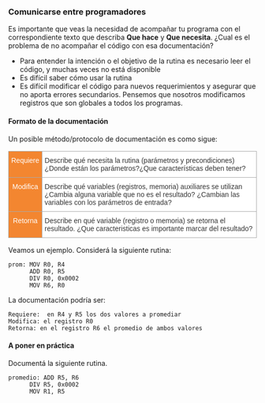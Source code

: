 ### Comunicarse entre programadores

Es importante que veas la necesidad de acompañar tu programa con el correspondiente texto que describa **Que hace** y **Que necesita**. ¿Cual es el problema de no acompañar el código con esa documentación?

* Para entender la intención o el objetivo de la rutina es necesario leer el código, y muchas veces no está disponible
* Es difícil saber cómo usar la rutina
* Es difícil modificar el código para nuevos requerimientos y asegurar que no aporta errores secundarios. Pensemos que nosotros modificamos registros que son globales a todos los programas.

#### Formato de la documentación
Un posible método/protocolo de documentación es como sigue:


<style type="text/css">
.tg  {border-collapse:collapse;border-spacing:0;border-color:#aaa;}
.tg td{font-family:Arial, sans-serif;font-size:14px;padding:10px 5px;border-style:solid;border-width:1px;overflow:hidden;word-break:normal;border-color:#aaa;color:#333;background-color:#fff;}
.tg th{font-family:Arial, sans-serif;font-size:14px;font-weight:normal;padding:10px 5px;border-style:solid;border-width:1px;overflow:hidden;word-break:normal;border-color:#aaa;color:#fff;background-color:#f38630;}
.tg .tg-j2zy{background-color:#FCFBE3;vertical-align:top}
.tg .tg-rmb8{background-color:#C2FFD6;vertical-align:top}
.tg .tg-yw4l{vertical-align:top}
</style>

<table class="tg">
  <tr>
    <th class="tg-yw4l">Requiere<br></th>
    <td class="tg-yw4l"> Describe qué necesita la rutina (parámetros y precondiciones) ¿Donde están los parámetros?¿Que características deben tener?</th>
  </tr>
  <tr>
    <th class="tg-yw4l">Modifica</td>
    <td class="tg-yw4l">Describe qué variables (registros, memoria) auxiliares se utilizan ¿Cambia alguna variable que no es el resultado? ¿Cambian las variables con los parámetros de entrada?</td>
  </tr>
  <tr>
    <th class="tg-yw4l">Retorna</td>
    <td class="tg-yw4l">Describe en qué variable (registro o memoria) se retorna el resultado. ¿Que caracteristicas es importante marcar del resultado?</td>
  </tr>
</table>

Veamos un ejemplo. Considerá la siguiente rutina:


```
prom: MOV R0, R4
      ADD R0, R5
      DIV R0, 0x0002
      MOV R6, R0
```

La documentación podría ser:


```
Requiere:  en R4 y R5 los dos valores a promediar
Modifica: el registro R0
Retorna: en el registro R6 el promedio de ambos valores
```


#### A poner en práctica

Documentá la siguiente rutina. 

```
promedio: ADD R5, R6
      DIV R5, 0x0002
      MOV R1, R5
```
